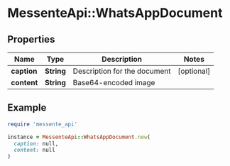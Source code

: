 # MessenteApi::WhatsAppDocument

## Properties

| Name | Type | Description | Notes |
| ---- | ---- | ----------- | ----- |
| **caption** | **String** | Description for the document | [optional] |
| **content** | **String** | Base64-encoded image |  |

## Example

```ruby
require 'messente_api'

instance = MessenteApi::WhatsAppDocument.new(
  caption: null,
  content: null
)
```

